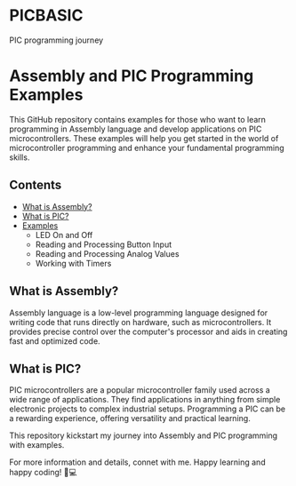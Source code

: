 # PICBASIC
PIC programming journey
# Assembly and PIC Programming Examples

This GitHub repository contains examples for those who want to learn programming in Assembly language and develop applications on PIC microcontrollers. These examples will help you get started in the world of microcontroller programming and enhance your fundamental programming skills.

## Contents

- [What is Assembly?](https://www.tutorialspoint.com/assembly_programming/assembly_introduction.htm)
- [What is PIC?](#what-is-pic)
- [Examples](#examples)
  - LED On and Off
  - Reading and Processing Button Input
  - Reading and Processing Analog Values
  - Working with Timers

## What is Assembly?

Assembly language is a low-level programming language designed for writing code that runs directly on hardware, such as microcontrollers. It provides precise control over the computer's processor and aids in creating fast and optimized code.

## What is PIC?

PIC microcontrollers are a popular microcontroller family used across a wide range of applications. They find applications in anything from simple electronic projects to complex industrial setups. Programming a PIC can be a rewarding experience, offering versatility and practical learning.


This repository kickstart my journey into Assembly and PIC programming with examples.

For more information and details, connet with me. Happy learning and happy coding! 🚀💻

